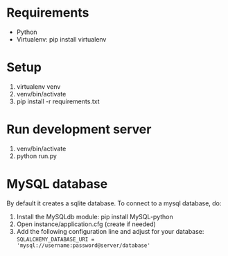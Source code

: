 # Requirements

- Python
- Virtualenv: pip install virtualenv

# Setup

1. virtualenv venv
2. venv/bin/activate
3. pip install -r requirements.txt

# Run development server

1. venv/bin/activate
2. python run.py

# MySQL database

By default it creates a sqlite database. To connect to a mysql database, do:

1. Install the MySQLdb module: pip install MySQL-python
2. Open instance/application.cfg (create if needed)
3. Add the following configuration line and adjust for your database:
```SQLALCHEMY_DATABASE_URI = 'mysql://username:password@server/database'```